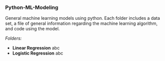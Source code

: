 ### Python-ML-Modeling
General machine learning models using python. Each folder includes a data set, a file of general information regarding the machine learning algorithm, and code using the model.

_Folders:_
* **Linear Regression** abc
* **Logistic Regression** abc
